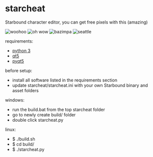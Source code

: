 starcheat
=========

Starbound character editor, you can get free pixels with this (amazing)

![woohoo](https://raw.github.com/wizzomafizzo/starcheat/master/screen1.png)
![oh wow](https://raw.github.com/wizzomafizzo/starcheat/master/screen2.png)
![bazimpa](https://raw.github.com/wizzomafizzo/starcheat/master/screen3.png)
![seattle](https://raw.github.com/wizzomafizzo/starcheat/master/screen4.png)

requirements:
- [python 3](http://www.python.org/getit/)
- [qt5](http://qt-project.org/downloads)
- [pyqt5](http://www.riverbankcomputing.com/software/pyqt/download5)

before setup:
- install all software listed in the requirements section
- update starcheat/starcheat.ini with your own Starbound binary and asset folders

windows:
- run the build.bat from the top starcheat folder
- go to newly create build/ folder
- double click starcheat.py

linux:
- $ ./build.sh
- $ cd build/
- $ ./starcheat.py